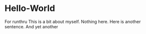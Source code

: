 # Hello-World
For runthru
This is a bit about myself.  Nothing here.
Here is another sentence.
And yet another
